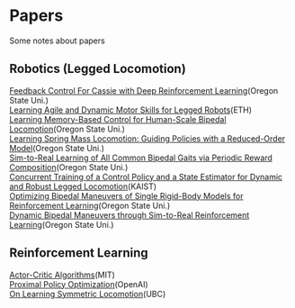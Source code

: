 # Papers
Some notes about papers

## Robotics (Legged Locomotion)
[Feedback Control For Cassie with Deep Reinforcement Learning](https://rightful-jodhpur-42d.notion.site/Feedback-Control-For-Cassie-with-Deep-Reinforcement-Learning-b9f9c22a16b84fe4908b5d37a23f91c6)(Oregon State Uni.)   
[Learning Agile and Dynamic Motor Skills for Legged Robots](https://rightful-jodhpur-42d.notion.site/Learning-Agile-and-Dynamic-Motor-Skills-for-Legged-Robots-cfdb19e3cc5147068c7457a916bcb2cc)(ETH)   
[Learning Memory-Based Control for Human-Scale Bipedal Locomotion](https://rightful-jodhpur-42d.notion.site/Learning-Memory-Based-Control-for-Human-Scale-Bipedal-Locomotion-2d1b4c19ed5545eb8f76539279ddd543)(Oregon State Uni.)   
[Learning Spring Mass Locomotion: Guiding Policies with a Reduced-Order Model](https://rightful-jodhpur-42d.notion.site/Learning-Spring-Mass-Locomotion-Guiding-Policies-with-a-Reduced-Order-Model-be9be32707b34d9392ca7b78e0eebcb6)(Oregon State Uni.)   
[Sim-to-Real Learning of All Common Bipedal Gaits via Periodic Reward Composition](https://rightful-jodhpur-42d.notion.site/Sim-to-Real-Learning-of-All-Common-Bipedal-Gaits-via-Periodic-Reward-Composition-a677d1bd1a384abdb5e11980d10dab67)(Oregon State Uni.)   
[Concurrent Training of a Control Policy and a State Estimator for Dynamic and Robust Legged Locomotion](https://rightful-jodhpur-42d.notion.site/Concurrent-Training-of-a-Control-Policy-and-a-State-Estimator-for-Dynamic-and-Robust-Legged-Locomoti-82b0c6de8f3643e5986f9975a88f16bb)(KAIST)   
[Optimizing Bipedal Maneuvers of Single Rigid-Body Models for Reinforcement Learning](https://rightful-jodhpur-42d.notion.site/Optimizing-Bipedal-Maneuvers-of-Single-Rigid-Body-Models-for-Reinforcement-Learning-05f645ad170d4c02888bcc8f582c259e)(Oregon State Uni.)   
[Dynamic Bipedal Maneuvers through Sim-to-Real Reinforcement Learning](https://rightful-jodhpur-42d.notion.site/Dynamic-Bipedal-Maneuvers-through-Sim-to-Real-Reinforcement-Learning-58a5985bcb81495991e7e9dd7421abd9)(Oregon State Uni.)   

## Reinforcement Learning
[Actor-Critic Algorithms](https://rightful-jodhpur-42d.notion.site/Policy-Based-RL-b6a80de7a0b742e7bb278a8aa8e91b80#b617bbba8d2848ec91b36ca593566649)(MIT)   
[Proximal Policy Optimization](https://rightful-jodhpur-42d.notion.site/Policy-Based-RL-b6a80de7a0b742e7bb278a8aa8e91b80#290b1254254845849ee7e0a13eebba95)(OpenAI)   
[On Learning Symmetric Locomotion](https://rightful-jodhpur-42d.notion.site/On-Learning-Symmetric-Locomotion-d9ad514dca2c4c7dba0d50d121172780)(UBC)   
